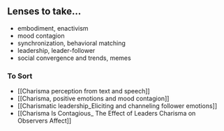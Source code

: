 
## Lenses to take...
- embodiment, enactivism
- mood contagion
- synchronization, behavioral matching
- leadership, leader-follower
- social convergence and trends, memes


### To Sort
- [[Charisma perception from text and speech]]
- [[Charisma, positive emotions and mood contagion]]
- [[Charismatic leadership_Eliciting and channeling follower emotions]]
- [[Charisma Is Contagious_ The Effect of Leaders Charisma on Observers Affect]]